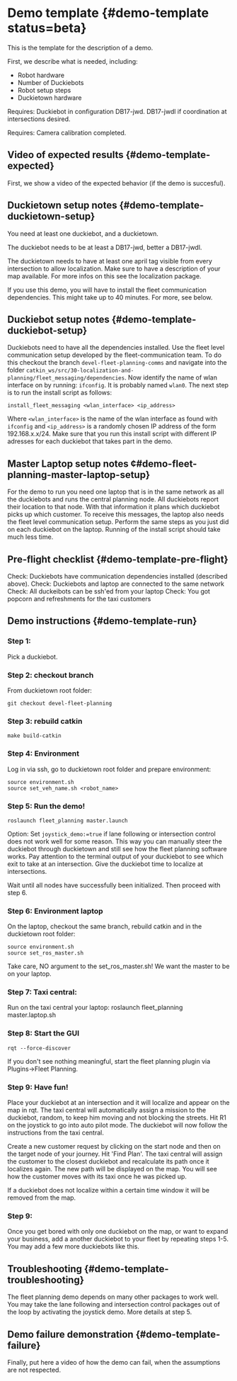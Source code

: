 # Demo template {#demo-template status=beta}

This is the template for the description of a demo.

First, we describe what is needed, including:

* Robot hardware
* Number of Duckiebots
* Robot setup steps
* Duckietown hardware

<div class='requirements' markdown="1">

Requires: Duckiebot in configuration DB17-jwd. DB17-jwdl if coordination at intersections desired.

Requires: Camera calibration completed.

</div>

## Video of expected results {#demo-template-expected}

First, we show a video of the expected behavior (if the demo is succesful).

## Duckietown setup notes {#demo-template-duckietown-setup}

You need at least one duckiebot, and a duckietown.

The duckiebot needs to be at least a DB17-jwd, better a DB17-jwdl.

The duckietown needs to have at least one april tag visible from every intersection to allow localization. Make sure to have a description of your map available. For more infos on this see the localization package. 

If you use this demo, you will have to install the fleet communication dependencies. This might take up to 40 minutes. For more, see below. 

## Duckiebot setup notes {#demo-template-duckiebot-setup}

Duckiebots need to have all the dependencies installed. Use the fleet level communication setup developed by the fleet-communication team. To do this checkout the branch `devel-fleet-planning-comms` and navigate into the folder `catkin_ws/src/30-localization-and-planning/fleet_messaging/dependencies`. Now identify the name of wlan interface on by running: `ifconfig`. It is probably named `wlan0`. The next step is to run the install script as follows: 

	install_fleet_messaging <wlan_interface> <ip_address> 

Where `<wlan_interface>` is the name of the wlan interface as found with `ifconfig` and `<ip_address>` is a randomly chosen IP address of the form 192.168.x.x/24. Make sure that you run this install script with different IP adresses for each duckiebot that takes part in the demo.

## Master Laptop setup notes ¢#demo-fleet-planning-master-laptop-setup}

For the demo to run you need one laptop that is in the same network as all the duckiebots and runs the central planning node. All duckiebots report their location to that node. With that information it plans which duckiebot picks up which customer. To receive this messages, the laptop also needs the fleet level communication setup. Perform the same steps as you just did on each duckiebot on the laptop. Running of the install script should take much less time.

## Pre-flight checklist {#demo-template-pre-flight}

Check: Duckiebots have communication dependencies installed (described above).
Check: Duckiebots and laptop are connected to the same network
Check: All duckeibots can be ssh'ed from your laptop
Check: You got popcorn and refreshments for the taxi customers

## Demo instructions {#demo-template-run}


### Step 1:
 Pick a duckiebot. 

### Step 2: checkout branch
From duckietown root folder:
	
	git checkout devel-fleet-planning

### Step 3: rebuild catkin

	make build-catkin

### Step 4: Environment
 Log in via ssh, go to duckietown root folder and prepare environment:

	source environment.sh
	source set_veh_name.sh <robot_name>

### Step 5: Run the demo!

	roslaunch fleet_planning master.launch

Option: Set `joystick_demo:=true` if lane following or intersection control does not work well for some reason. This way you can manually steer the duckiebot through duckietown and still see how the fleet planning software works. Pay attention to the terminal output of your duckiebot to see which exit to take at an intersection. Give the duckiebot time to localize at intersections. 

Wait until all nodes have successfully been initialized. Then proceed with step 6.

### Step 6: Environment laptop
On the laptop, checkout the same branch, rebuild catkin and in the duckietown root folder:

	source environment.sh
	source set_ros_master.sh

Take care, NO argument to the set_ros_master.sh! We want the master to be on your laptop.

### Step 7: Taxi central:
Run on the taxi central your laptop:
	roslaunch fleet_planning master.laptop.sh

### Step 8: Start the GUI

	rqt --force-discover

If you don't see nothing meaningful, start the fleet planning plugin via Plugins->Fleet Planning.

### Step 9: Have fun!
Place your duckiebot at an intersection and it will localize and appear on the map in rqt. The taxi central will automatically assign a mission to the duckiebot, random, to keep him moving and not blocking the streets. Hit R1 on the joystick to go into auto pilot mode. The duckiebot will now follow the instructions from the taxi central. 

Create a new customer request by clicking on the start node and then on the target node of your journey. Hit 'Find Plan'. The taxi central will assign the customer to the closest duckiebot and recalculate its path once it localizes again. The new path will be displayed on the map. You will see how the customer moves with its taxi once he was picked up. 

If a duckiebot does not localize within a certain time window it will be removed from the map. 

### Step 9: 
Once you get bored with only one duckiebot on the map, or want to expand your business, add a another duckiebot to your fleet by repeating steps 1-5. You may add a few more duckiebots like this.  

## Troubleshooting {#demo-template-troubleshooting}

The fleet planning demo depends on many other packages to work well. You may take the lane following and intersection control packages out of the loop by activating the joystick demo. More details at step 5. 
## Demo failure demonstration {#demo-template-failure}

Finally, put here a video of how the demo can fail, when the assumptions are not respected.
